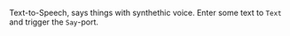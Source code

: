 Text-to-Speech, says things with synthethic voice. Enter some text to `Text` and trigger the `Say`-port.

